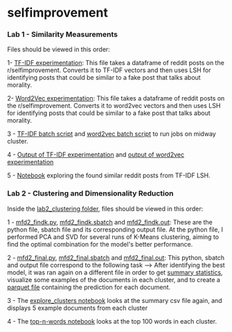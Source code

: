 # selfimprovement

### Lab 1 - Similarity Measurements

Files should be viewed in this order:

1- [TF-IDF experimentation](tfidf.py): This file takes a dataframe of reddit posts on the r/selfimprovement. Converts it to TF-IDF vectors and then uses LSH for identifying posts that could be similar to a fake post that talks about morality. 

2- [Word2Vec experimentation](word2vec.py): This file takes a dataframe of reddit posts on the r/selfimprovement. Converts it to word2vec vectors and then uses LSH for identifying posts that could be similar to a fake post that talks about morality. 

3 - [TF-IDF batch script](tfidf.sbatch) and [word2vec batch script](word2vec.sbatch) to run jobs on midway cluster.

4 - [Output of TF-IDF experimentation](tfidf.out) and [output of word2vec experimentation](word2vec.out)

5 - [Notebook](exploring_reddit.ipynb) exploring the found similar reddit posts from TF-IDF LSH. 

### Lab 2 - Clustering and Dimensionality Reduction 

Inside the [lab2_clustering folder](lab2_clustering), files should be viewed in this order: 

1 - [mfd2_findk.py](lab2_clustering/mfd2_findk.py), [mfd2_findk.sbatch](lab2_clustering/mfd2_findk.sbatch) and [mfd2_findk.out](lab2_clustering/mfd2_findk.out): These are the python file, sbatch file and its corresponding output file. At the python file, I performed PCA and SVD for several runs of K-Means clustering, aiming to find the optimal combination for the model's better performance. 

2 - [mfd2_final.py](lab2_clustering/mfd2_final.py), [mfd2_final.sbatch](lab2_clustering/mfd2_final.sbatch) and [mfd2_final.out](lab2_clustering/mfd2_final.out): This python, sbatch and output file correspond to the following task -->  After identifying the best model, it was ran again on a different file in order to get [summary statistics](lab2_clustering/summary_mfd2_clusters.csv), visualize some examples of the documents in each cluster, and to create a [parquet file](lab2_clustering/data_and_predictions) containing the prediction for each document. 

3 - The [explore_clusters notebook](lab2_clustering/explore_clusters.ipynb) looks at the summary csv file again, and displays 5 example documents from each cluster

4 - The [top-n-words notebook](lab2_clustering/top-n-words.ipynb) looks at the top 100 words in each cluster. 


